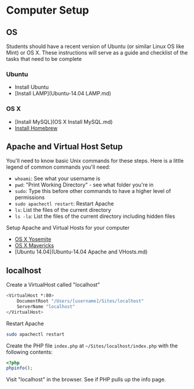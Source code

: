 # Computer Setup

## OS

Students should have a recent version of Ubuntu (or similar Linux OS like Mint) or OS X. These instructions will serve as a guide and checklist of the tasks that need to be complete

### Ubuntu

- Install Ubuntu
- [Install LAMP](Ubuntu-14.04 LAMP.md)

### OS X
- [Install MySQL](OS X Install MySQL.md)
- [Install Homebrew](http://brew.sh/)

## Apache and Virtual Host Setup

You'll need to know basic Unix commands for these steps. Here is a little legend of common commands you'll need:

- `whoami`: See what your username is
- `pwd`: "Print Working Directory" - see what folder you're in
- `sudo`: Type this before other commands to have a higher level of permissions
- `sudo apachectl restart`: Restart Apache
- `ls`: List the files of the current directory
- `ls -la`: List the files of the current directory including hidden files

Setup Apache and Virtual Hosts for your computer

- [OS X Yosemite](https://gist.github.com/bradwestfall/c3e44d5c1e4a74ad852e)
- [OS X Mavericks](https://gist.github.com/bradwestfall/df915300c0d5022e5cb2)
- [Ubuntu 14.04](Ubuntu-14.04 Apache and VHosts.md)

## localhost

Create a VirtualHost called "localhost"

```sh
<VirtualHost *:80>
    DocumentRoot "/Users/[username]/Sites/localhost"
    ServerName "localhost"
</VirtualHost>
```

Restart Apache

```sh
sudo apachectl restart
```

Create the PHP file `index.php` at `~/Sites/localhost/index.php` with the following contents:

```php
<?php
phpinfo();
```

Visit "localhost" in the browser. See if PHP pulls up the info page.